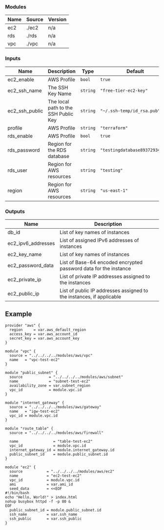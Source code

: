 <!-- BEGIN_TF_DOCS -->
### Modules

| Name | Source | Version |
|------|--------|---------|
| ec2 | ./ec2 | n/a |
| rds | ./rds | n/a |
| vpc | ./vpc | n/a |

### Inputs

| Name | Description | Type | Default |
|------|-------------|------|---------|
| ec2\_enable | AWS Profile | `bool` | `true` |
| ec2\_ssh\_name | The SSH Key Name | `string` | `"free-tier-ec2-key"` |
| ec2\_ssh\_public | The local path to the SSH Public Key | `string` | `"~/.ssh-temp/id_rsa.pub"` |
| profile | AWS Profile | `string` | `"terraform"` |
| rds\_enable | AWS Profile | `bool` | `true` |
| rds\_password | Region for the RDS database | `string` | `"testingdatabase89372934279"` |
| rds\_user | Region for AWS resources | `string` | `"testing"` |
| region | Region for AWS resources | `string` | `"us-east-1"` |

### Outputs

| Name | Description |
|------|-------------|
| db\_id | List of key names of instances |
| ec2\_ipv6\_addresses | List of assigned IPv6 addresses of instances |
| ec2\_key\_name | List of key names of instances |
| ec2\_password\_data | List of Base-64 encoded encrypted password data for the instance |
| ec2\_private\_ip | List of private IP addresses assigned to the instances |
| ec2\_public\_ip | List of public IP addresses assigned to the instances, if applicable |
<!-- END_TF_DOCS -->

## Example

```hcl
provider "aws" {
  region     = var.aws_default_region
  access_key = var.aws_account_id
  secret_key = var.aws_account_key
}

module "vpc" {
  source = "../../../../modules/aws/vpc"
  name   = "vpc-test-ec2"
}

module "public_subnet" {
  source            = "../../../../modules/aws/subnet"
  name              = "subnet-test-ec2"
  availability_zone = var.subnet_region
  vpc_id            = module.vpc.id
}

module "internet_gateway" {
  source = "../../../../modules/aws/gateway"
  name   = "igw-test-ec2"
  vpc_id = module.vpc.id
}

module "route_table" {
  source = "../../../../modules/aws/firewall"

  name                = "table-test-ec2"
  vpc_id              = module.vpc.id
  internet_gateway_id = module.internet_gateway.id
  public_subnet_id    = module.public_subnet.id
}

module "ec2" {
  source           = "../../../../modules/aws/ec2"
  name             = "ec2-test-ec2"
  vpc_id           = module.vpc.id
  ami              = var.ami_id
  seed_data        = <<EOF
#!/bin/bash
echo "Hello, World!" > index.html
nohup busybox httpd -f -p 80 &
EOF
  public_subnet_id = module.public_subnet.id
  ssh_name         = var.ssh_name
  ssh_public       = var.ssh_public
}

```
